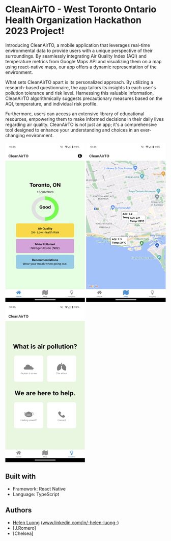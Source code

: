 # CleanAirTO - West Toronto Ontario Health Organization Hackathon 2023 Project!

Introducing CleanAirTO, a mobile application that leverages real-time environmental data to provide users with a unique perspective of their surroundings. By seamlessly integrating Air Quality Index (AQI) and temperature metrics from Google Maps API and visualizing them on a map using react-native maps, our app offers a dynamic representation of the environment.

What sets CleanAirTO apart is its personalized approach. By utilizing a research-based questionnaire, the app tailors its insights to each user's pollution tolerance and risk level. Harnessing this valuable information, CleanAirTO algorithmically suggests precautionary measures based on the AQI, temperature, and individual risk profile.

Furthermore, users can access an extensive library of educational resources, empowering them to make informed decisions in their daily lives regarding air quality. CleanAirTO is not just an app; it's a comprehensive tool designed to enhance your understanding and choices in an ever-changing environment.

<p>
  <img width="250" height="500" src="./assets/images/app2.png">
  <img width="250" height="500" src="./assets/images/app3.png">
  <img width="250" height="500" src="./assets/images/app1.png">
</p>

## Built with

- Framework: React Native
- Language: TypeScript

## Authors

- [Helen Luong](https://github.com/tdhluong) (www.linkedin.com/in/-helen-luong-)
- [J.Romero]
- [Chelsea]
